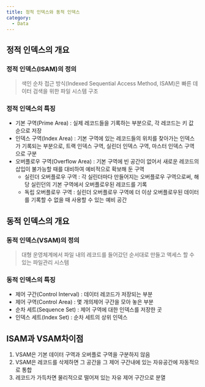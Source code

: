 ```yaml
---
title: 정적 인덱스와 동적 인덱스
category:
  - Data
---
```


## 정적 인덱스의 개요
### 정적 인덱스(ISAM)의 정의
> 색인 순차 접근 방식(Indexed Sequential Access Method, ISAM)은 빠른 데이터 검색을 위한 파일 시스템 구조

### 정적 인덱스의 특징

* 기본 구역(Prime Area) : 실제 레코드들을 기록하는 부분으로, 각 레코드는 키 값 순으로 저장
* 인덱스 구역(Index Area) : 기본 구역에 있는 레코드들의 위치를 찾아가는 인덱스가 기록되는 부분으로, 트랙 인덱스 구역, 실린더 인덱스 구역, 마스터 인덱스 구역으로 구분
* 오버플로우 구역(Overflow Area) : 기본 구역에 빈 공간이 없어서 새로운 레코드의 삽입이 불가능할 때를 대비하여 예비적으로 확보해 둔 구역 
  * 실린더 오버플로우 구역 : 각 실린더마다 만들어지는 오버플로우 구역으로써, 해당 실린던의 기본 구역에서 오버플로우된 레코드를 기록
  * 독립 오버플로우 구역 : 실린더 오버플로우 구역에 더 이상 오버플로우된 데이터를 기록할 수 없을 때 사용할 수 있는 예비 공간

## 동적 인덱스의 개요
### 동적 인덱스(VSAM)의 정의
> 대형 운영체계에서 파일 내의 레코드를 들어갔던 순서대로 만들고 액세스 할 수 있는 파일관리 시스템

### 동적 인덱스의 특징

* 제어 구간(Control Interval) : 데이터 레코드가 저장되는 부분
* 제어 구역(Control Area) : 몇 개의제어 구간을 모아 놓은 부분
* 순차 세트(Sequence Set) : 제어 구역에 대한 인덱스를 저장한 곳
* 인덱스 세트(Index Set) : 순차 세트의 상위 인덱스

## ISAM과 VSAM차이점

1. VSAM은 기본 데이터 구역과 오버플로 구역을 구분하지 않음
1. VSAM은 레코드를 삭제하면 그 공간을 그 제어 구간내에 있는 자유공간에 자동적으로 통합
1. 레코드가 가득차면 물리적으로 떨어져 있는 자유 제어 구간으로 분열
